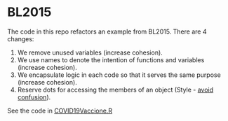 # BL2015

The code in this repo refactors an example from BL2015. There are 4 changes:

1. We remove unused variables (increase cohesion).
1. We use names to denote the intention of functions and variables (increase cohesion).
1. We encapsulate logic in each code so that it serves the same purpose (increase cohesion).
1. Reserve dots for accessing the members of an object (Style - [avoid confusion](https://style.tidyverse.org/syntax.html)).

See the code in [COVID19Vaccione.R](./COVID19Vaccione.R)